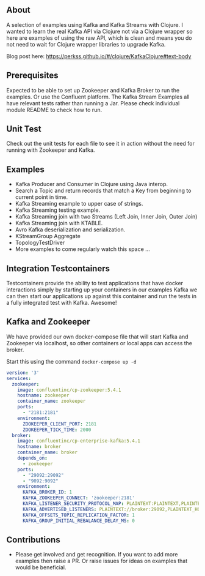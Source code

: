 ## About

A selection of examples using Kafka and Kafka Streams with Clojure. I wanted to learn the real Kafka API via Clojure not via a Clojure wrapper so here are examples of using the raw API, which is clean and means you do not need to wait for Clojure wrapper libraries to upgrade Kafka. 

Blog post here: https://perkss.github.io/#/clojure/KafkaClojure#text-body

## Prerequisites
Expected to be able to set up Zookeeper and Kafka Broker to run the examples. Or use the Confluent platform. 
The Kafka Stream Examples all have relevant tests rather than running a Jar. Please check individual module README to check how to run.

## Unit Test
Check out the unit tests for each file to see it in action without the need for running with Zookeeper and Kafka.

## Examples
* Kafka Producer and Consumer in Clojure using Java interop.
* Search a Topic and return records that match a Key from beginning to current point in time.
* Kafka Streaming example to upper case of strings.
* Kafka Streaming testing example.
* Kafka Streaming join with two Streams (Left Join, Inner Join, Outer Join)
* Kafka Streaming join with KTABLE.
* Avro Kafka deserialization and serialization.
* KStreamGroup Aggregate 
* TopologyTestDriver
* More examples to come regularly watch this space ...

## Integration Testcontainers
Testcontainers provide the ability to test applications that have docker interactions simply by starting up your containers 
in our examples Kafka we can then start our applications up against this container and run the tests in a fully integrated 
test with Kafka. Awesome!

## Kafka and Zookeeper

We have provided our own docker-compose file that will start Kafka and Zookeeper via localhost, so other containers or local apps can access the broker.

Start this using the command `docker-compose up -d`

```yaml
version: '3'
services:
  zookeeper:
    image: confluentinc/cp-zookeeper:5.4.1
    hostname: zookeeper
    container_name: zookeeper
    ports:
      - "2181:2181"
    environment:
      ZOOKEEPER_CLIENT_PORT: 2181
      ZOOKEEPER_TICK_TIME: 2000
  broker:
    image: confluentinc/cp-enterprise-kafka:5.4.1
    hostname: broker
    container_name: broker
    depends_on:
      - zookeeper
    ports:
      - "29092:29092"
      - "9092:9092"
    environment:
      KAFKA_BROKER_ID: 1
      KAFKA_ZOOKEEPER_CONNECT: 'zookeeper:2181'
      KAFKA_LISTENER_SECURITY_PROTOCOL_MAP: PLAINTEXT:PLAINTEXT,PLAINTEXT_HOST:PLAINTEXT
      KAFKA_ADVERTISED_LISTENERS: PLAINTEXT://broker:29092,PLAINTEXT_HOST://localhost:9092
      KAFKA_OFFSETS_TOPIC_REPLICATION_FACTOR: 1
      KAFKA_GROUP_INITIAL_REBALANCE_DELAY_MS: 0
```

## Contributions

* Please get involved and get recognition. If you want to add more examples then raise a PR. Or raise issues for ideas on examples that would be beneficial.  
